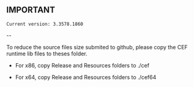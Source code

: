 IMPORTANT
--
    Current version: 3.3578.1860
--

To reduce the source files size submited to github, please copy the CEF runtime lib files to theses folder.

* For x86, copy Release and Resources folders to ./cef

* For x64, copy Release and Resources folders to ./cef64